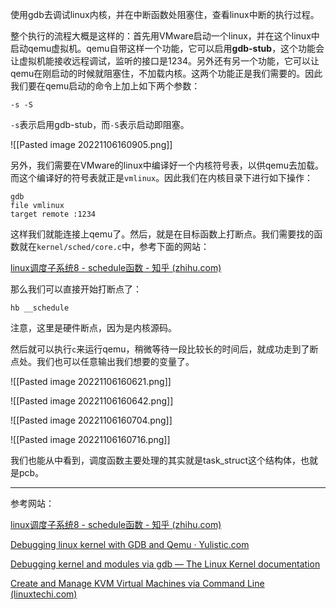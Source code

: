 使用gdb去调试linux内核，并在中断函数处阻塞住，查看linux中断的执行过程。

整个执行的流程大概是这样的：首先用VMware启动一个linux，并在这个linux中启动qemu虚拟机。qemu自带这样一个功能，它可以启用**gdb-stub**，这个功能会让虚拟机能接收远程调试，监听的接口是1234。另外还有另一个功能，它可以让qemu在刚启动的时候就阻塞住，不加载内核。这两个功能正是我们需要的。因此我们要在qemu启动的命令上加上如下两个参数：

```shell
-s -S
```

`-s`表示启用gdb-stub，而`-S`表示启动即阻塞。

![[Pasted image 20221106160905.png]]

另外，我们需要在VMware的linux中编译好一个内核符号表，以供qemu去加载。而这个编译好的符号表就正是`vmlinux`。因此我们在内核目录下进行如下操作：

```shell
gdb
file vmlinux
target remote :1234
```

这样我们就能连接上qemu了。然后，就是在目标函数上打断点。我们需要找的函数就在`kernel/sched/core.c`中，参考下面的网站：

[linux调度子系统8 - schedule函数 - 知乎 (zhihu.com)](https://zhuanlan.zhihu.com/p/363791563)

那么我们可以直接开始打断点了：

```shell
hb __schedule
```

注意，这里是硬件断点，因为是内核源码。

然后就可以执行`c`来运行qemu，稍微等待一段比较长的时间后，就成功走到了断点处。我们也可以任意输出我们想要的变量了。

![[Pasted image 20221106160621.png]]

![[Pasted image 20221106160642.png]]

![[Pasted image 20221106160704.png]]

![[Pasted image 20221106160716.png]]

我们也能从中看到，调度函数主要处理的其实就是task_struct这个结构体，也就是pcb。

---

参考网站：

[linux调度子系统8 - schedule函数 - 知乎 (zhihu.com)](https://zhuanlan.zhihu.com/p/363791563)

[Debugging linux kernel with GDB and Qemu · Yulistic.com](https://yulistic.gitlab.io/2018/12/debugging-linux-kernel-with-gdb-and-qemu/)

[Debugging kernel and modules via gdb — The Linux Kernel documentation](https://docs.kernel.org/dev-tools/gdb-kernel-debugging.html)

[Create and Manage KVM Virtual Machines via Command Line (linuxtechi.com)](https://www.linuxtechi.com/create-manage-kvm-virtual-machine-cli/)
